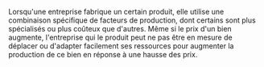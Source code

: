 Lorsqu'une entreprise fabrique un certain produit, elle utilise une combinaison spécifique de facteurs de production, dont certains sont plus spécialisés ou plus coûteux que d'autres.
Même si le prix d'un bien augmente, l'entreprise qui le produit peut ne pas être en mesure de déplacer ou d'adapter
facilement ses ressources pour augmenter la production de ce bien en réponse à une hausse des prix.